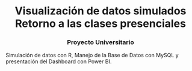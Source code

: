 <h1 align="center">Visualización de datos simulados Retorno a las clases presenciales</h1>
<h3 align="center">Proyecto Universitario</h3>

Simulación de datos con R, Manejo de la Base de Datos con MySQL y presentación del Dashboard con Power BI.
